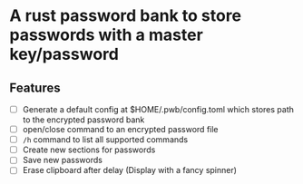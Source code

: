 # A rust password bank to store passwords with a master key/password

## Features

- [ ] Generate a default config at $HOME/.pwb/config.toml which stores path to the encrypted password bank 
- [ ] open/close command to an encrypted password file
- [ ] `/h` command to list all supported commands
- [ ] Create new sections for passwords
- [ ] Save new passwords
- [ ] Erase clipboard after delay (Display with a fancy spinner)
